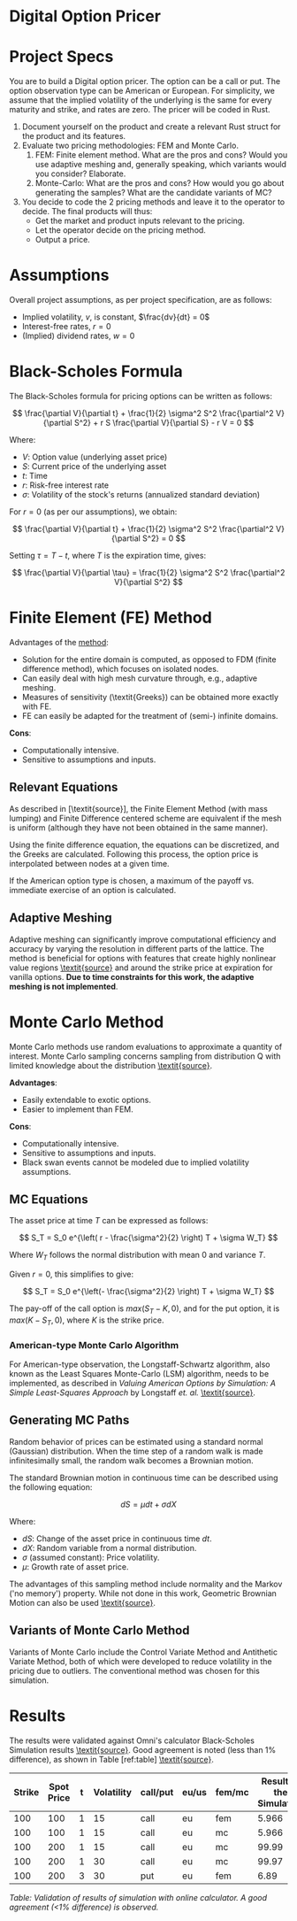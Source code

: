 # Digital Option Pricer

# Project Specs

You are to build a Digital option pricer. The option can be a call or put. The option observation type can be American or European. For simplicity, we assume that the implied volatility of the underlying is the same for every maturity and strike, and rates are zero. The pricer will be coded in Rust.

1. Document yourself on the product and create a relevant Rust struct for the product and its features.
2. Evaluate two pricing methodologies: FEM and Monte Carlo.
    1. FEM: Finite element method. What are the pros and cons? Would you use adaptive meshing and, generally speaking, which variants would you consider? Elaborate.
    2. Monte-Carlo: What are the pros and cons? How would you go about generating the samples? What are the candidate variants of MC?
3. You decide to code the 2 pricing methods and leave it to the operator to decide. The final products will thus:
    - Get the market and product inputs relevant to the pricing.
    - Let the operator decide on the pricing method.
    - Output a price.

# Assumptions

Overall project assumptions, as per project specification, are as follows:

- Implied volatility, $v$, is constant, $\frac{dv}{dt} = 0$
- Interest-free rates, $r = 0$
- (Implied) dividend rates, $w = 0$

# Black-Scholes Formula

The Black-Scholes formula for pricing options can be written as follows:

$$
\frac{\partial V}{\partial t} + \frac{1}{2} \sigma^2 S^2 \frac{\partial^2 V}{\partial S^2} + r S \frac{\partial V}{\partial S} - r V = 0
$$

Where:
- $V$: Option value (underlying asset price)
- $S$: Current price of the underlying asset
- $t$: Time
- $r$: Risk-free interest rate
- $\sigma$: Volatility of the stock's returns (annualized standard deviation)

For $r = 0$ (as per our assumptions), we obtain:

$$
\frac{\partial V}{\partial t} + \frac{1}{2} \sigma^2 S^2 \frac{\partial^2 V}{\partial S^2} = 0
$$

Setting $\tau = T - t$, where $T$ is the expiration time, gives:

$$
\frac{\partial V}{\partial \tau} = \frac{1}{2} \sigma^2 S^2 \frac{\partial^2 V}{\partial S^2}
$$

# Finite Element (FE) Method

Advantages of the [method](http://www.juergentopper.de/pdfs/fe_wilmott.pdf):

- Solution for the entire domain is computed, as opposed to FDM (finite difference method), which focuses on isolated nodes.
- Can easily deal with high mesh curvature through, e.g., adaptive meshing.
- Measures of sensitivity (\textit{Greeks}) can be obtained more exactly with FE.
- FE can easily be adapted for the treatment of (semi-) infinite domains.

**Cons**:

- Computationally intensive.
- Sensitive to assumptions and inputs.

## Relevant Equations

As described in [\textit{source}], the Finite Element Method (with mass lumping) and Finite Difference centered scheme are equivalent if the mesh is uniform (although they have not been obtained in the same manner).

Using the finite difference equation, the equations can be discretized, and the Greeks are calculated. Following this process, the option price is interpolated between nodes at a given time.

If the American option type is chosen, a maximum of the payoff vs. immediate exercise of an option is calculated.

## Adaptive Meshing

Adaptive meshing can significantly improve computational efficiency and accuracy by varying the resolution in different parts of the lattice. The method is beneficial for options with features that create highly nonlinear value regions [\textit{source}](https://www.sciencedirect.com/science/article/pii/S0304405X99000240) and around the strike price at expiration for vanilla options. **Due to time constraints for this work, the adaptive meshing is not implemented**.

# Monte Carlo Method

Monte Carlo methods use random evaluations to approximate a quantity of interest. Monte Carlo sampling concerns sampling from distribution Q with limited knowledge about the distribution [\textit{source}](https://faculty.washington.edu/yenchic/19A_stat535/Lec9_MC.pdf).

**Advantages**:

- Easily extendable to exotic options.
- Easier to implement than FEM.

**Cons**:

- Computationally intensive.
- Sensitive to assumptions and inputs.
- Black swan events cannot be modeled due to implied volatility assumptions.

## MC Equations

The asset price at time $T$ can be expressed as follows:

$$
S_T = S_0 e^{\left( r - \frac{\sigma^2}{2} \right) T + \sigma W_T}
$$

Where $W_T$ follows the normal distribution with mean 0 and variance $T$.

Given $r = 0$, this simplifies to give:

$$
S_T = S_0 e^{\left(- \frac{\sigma^2}{2} \right) T + \sigma W_T}
$$

The pay-off of the call option is $max(S_T - K,0)$, and for the put option, it is $max(K - S_T, 0)$, where $K$ is the strike price.

### American-type Monte Carlo Algorithm

For American-type observation, the Longstaff-Schwartz algorithm, also known as the Least Squares Monte-Carlo (LSM) algorithm, needs to be implemented, as described in *Valuing American Options by Simulation: A Simple Least-Squares Approach* by Longstaff *et. al.* [\textit{source}](https://people.math.ethz.ch/~hjfurrer/teaching/LongstaffSchwartzAmericanOptionsLeastSquareMonteCarlo.pdf).

## Generating MC Paths

Random behavior of prices can be estimated using a standard normal (Gaussian) distribution. When the time step of a random walk is made infinitesimally small, the random walk becomes a Brownian motion.

The standard Brownian motion in continuous time can be described using the following equation:

$$
dS = \mu dt + \sigma dX
$$

Where:
- $dS$: Change of the asset price in continuous time $dt$.
- $dX$: Random variable from a normal distribution.
- $\sigma$ (assumed constant): Price volatility.
- $\mu$: Growth rate of asset price.

The advantages of this sampling method include normality and the Markov ('no memory') property. While not done in this work, Geometric Brownian Motion can also be used [\textit{source}](https://www.simtrade.fr/blog_simtrade/brownian-motion-finance/).

## Variants of Monte Carlo Method

Variants of Monte Carlo include the Control Variate Method and Antithetic Variate Method, both of which were developed to reduce volatility in the pricing due to outliers. The conventional method was chosen for this simulation.

# Results

The results were validated against Omni's calculator Black-Scholes Simulation results [\textit{source}](https://www.omnicalculator.com/finance/black-scholes). Good agreement is noted (less than 1% difference), as shown in Table [ref:table] [\textit{source}](https://www.omnicalculator.com/finance/black-scholes).

| Strike | Spot Price | t  | Volatility | call/put | eu/us | fem/mc | Result of the Simulation | BS Calculator Online |
|--------|------------|----|------------|----------|-------|--------|--------------------------|----------------------|
| 100    | 100        | 1  | 15         | call     | eu    | fem    | 5.966                    | 5.98                 |
| 100    | 100        | 1  | 15         | call     | eu    | mc     | 5.966                    | 5.98                 |
| 100    | 200        | 1  | 15         | call     | eu    | mc     | 99.99                    | 100                  |
| 100    | 200        | 1  | 30         | call     | eu    | mc     | 99.97                    | 100.15               |
| 100    | 200        | 3  | 30         | put      | eu    | fem    | 6.89                     | 6.9                  |

*Table: Validation of results of simulation with online calculator. A good agreement (<1% difference) is observed.*
